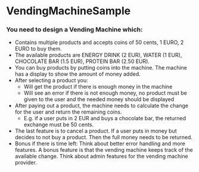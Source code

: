 # VendingMachineSample

### You need to design a Vending Machine which:
- Contains multiple products and accepts coins of 50 cents, 1 EURO, 2 EURO to buy them.
- The available products are ENERGY DRINK (2 EUR), WATER (1 EUR), CHOCOLATE BAR (1.5 EUR), PROTEIN BAR (2.50 EUR).
- You can buy products by putting coins into the machine. The machine has a display to show the amount of money added.
- After selecting a product you:
  - Will get the product if there is enough money in the machine
  - Will see an error if there is not enough money, no product must be given to the user and the needed money should be displayed
- After paying out a product, the machine needs to calculate the change for the user and return the remaining coins.
  - E.g. if a user puts in 2 EUR and buys a chocolate bar, the returned exchange must be 50 cents.
- The last feature is to cancel a product. If a user puts in money but decides to not buy a product. Then the full money needs to be returned.
- Bonus if there is time left: Think about better error handling and more features. A bonus feature is that the vending machine keeps track of the available change. Think about admin features for the vending machine provider.
